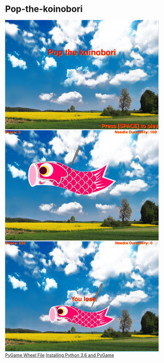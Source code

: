 # Pop-the-koinobori 
<img src="https://github.com/xhong6305/Pop-the-koinobori/blob/master/Capture.PNG" length="550" width="500"> 
<img src="https://github.com/xhong6305/Pop-the-koinobori/blob/master/Capture1.PNG" length="550" width="500">
<img src="https://github.com/xhong6305/Pop-the-koinobori/blob/master/Capture2.PNG" length="550" width="500">
<a href="http://www.lfd.uci.edu/~gohlke/pythonlibs/#pygame">PyGame Wheel File</a>
<a href="https://youtu.be/_GikMdhAhv0">Installing Python 3.6 and PyGame</a>
